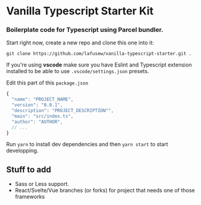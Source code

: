 # Vanilla Typescript Starter Kit
### Boilerplate code for Typescript using Parcel bundler.

Start right now, create a new repo and clone this one into it:
```
git clone https://github.com/lafusew/vanilla-typescript-starter.git .
```
If you're using **vscode** make sure you have Eslint and Typescript extension installed to be able to use `.vscode/settings.json` presets.

Edit this part of this `package.json`

```js
{
  "name": "PROJECT_NAME",
  "version": "0.0.1",
  "description": "PROJECT_DESCRIPTION"",
  "main": "src/index.ts",
  "author": "AUTHOR",
  // ...
}
```

Run `yarn` to install dev dependencies and then `yarn start` to start developping.

## Stuff to add

- Sass or Less support.
- React/Svelte/Vue branches (or forks) for project that needs one of those frameworks
